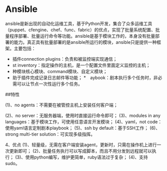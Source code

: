 # Ansible
ansible是新出现的自动化运维工具，基于Python开发，集合了众多运维工具（puppet、cfengine、chef、func、fabric）的优点，实现了批量系统配置、批量程序部署、批量运行命令等功能。ansible是基于模块工作的，本身没有批量部署的能力。真正具有批量部署的是ansible所运行的模块，ansible只是提供一种框架。主要包括：
* 插件connection plugins：负责和被监控端实现通信；
* st inventory：指定操作的主机，是一个配置文件里面定义监控的主机；
* 种模块核心模块、command模块、自定义模块；
* 助于插件完成记录日志邮件等功能；
*　aybook：剧本执行多个任务时，非必需可以让节点一次性运行多个任务。

##特性

(1)、no agents：不需要在被管控主机上安装任何客户端；

(2)、no server：无服务器端，使用时直接运行命令即可；
(3)、modules in any languages：基于模块工作，可使用任意语言开发模块；
(4)、yaml，not code：使用yaml语言定制剧本playbook；
(5)、ssh by default：基于SSH工作；
(6)、strong multi-tier solution：可实现多级指挥。

4、优点
(1)、轻量级，无需在客户端安装agent，更新时，只需在操作机上进行一次更新即可；
(2)、批量任务执行可以写成脚本，而且不用分发到远程就可以执行；
(3)、使用python编写，维护更简单，ruby语法过于复杂；
(4)、支持sudo。

